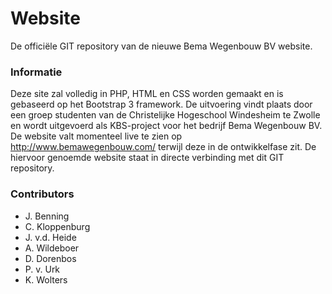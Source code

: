# Website
De officiële GIT repository van de nieuwe Bema Wegenbouw BV website.

### Informatie
Deze site zal volledig in PHP, HTML en CSS worden gemaakt en is gebaseerd op het Bootstrap 3 framework. De uitvoering vindt plaats door een groep studenten van de Christelijke Hogeschool Windesheim te Zwolle en wordt uitgevoerd als KBS-project voor het bedrijf Bema Wegenbouw BV.
De website valt momenteel live te zien op http://www.bemawegenbouw.com/ terwijl deze in de ontwikkelfase zit. De hiervoor genoemde website staat in directe verbinding met dit GIT repository.

### Contributors
- J. Benning
- C. Kloppenburg
- J. v.d. Heide
- A. Wildeboer
- D. Dorenbos
- P. v. Urk
- K. Wolters
